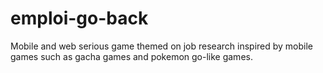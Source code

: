 # emploi-go-back

Mobile and web serious game themed on job research inspired by mobile games such as gacha games and pokemon go-like games.
